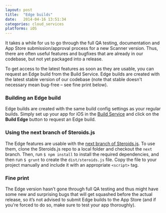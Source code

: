 ```yaml
---
layout: post
title:  "Edge builds"
date:   2014-04-16 13:51:34
categories: cloud_services
platforms: iOS
---
```


It takes a while for us to go through the full QA testing, documentation and App Store submission/approval process for a new Scanner version. Thus, there are often useful features and bugfixes that are already in our codebase, but not yet packaged into a release.

To get access to the latest features as soon as they are usable, you can request an Edge build from the Build Service. Edge builds are created with the latest stable version of our codebase (note that stable doesn't necessary mean bug-free – see fine print below).

### Building an Edge build

Edge builds are created with the same build config settings as your regular builds. Simply set up your app for iOS in the [Build Service](http://cloud.appgyver.com/applications) and click on the **Build Edge** button to request an Edge build.

### Using the next branch of Steroids.js

The Edge features are usable with the [next branch of Steroids.js](https://github.com/AppGyver/steroids-js/tree/next). To use them, clone the Steroids.js repo to a local folder and checkout the `next` branch. Then, run `$ npm install` to install the required dependencies, and then run `$ grunt` to create the `dist/steroids.js` file. Copy the file to your project manually and include it with an appropriate `<script>` tag.

### Fine print

The Edge version hasn’t gone through full QA testing and thus might have some new and surprising bugs that will get squashed before the actual release, so it’s not advised to submit Edge builds to the App Store (and if you're forced to do so, make sure to test your app thoroughly).

